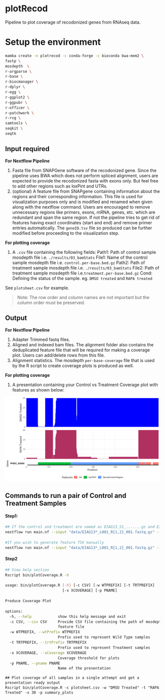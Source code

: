 # plotRecod
Pipeline to plot coverage of recodonized genes from RNAseq data.

# Setup the environment

```bash
mamba create -n plotrecod -c conda-forge -c bioconda bwa-mem2 \
fastp \
mosdepth  \
r-argparse \
r-base \
r-biocmanager \
r-dplyr \
r-egg \
r-ggplot2 \
r-ggpubr \
r-officer \
r-patchwork \
r-rvg \
samtools \
seqkit \
seqtk 
```

## Input required
**For Nextflow Pipeline**
1. Fasta file from SNAPGene software of the recodonized gene. Since the pipeline uses BWA which does not perform spliced alignment, users are expected to provide the recodonized fasta with exons only. But feel free to add other regions such as loxPint and UTRs.
2. (optional) A feature file from SNAPgene containing information about the regions and their corresponding information. This file is used for visualization purposes only and is modified and renamed when given along with the nextflow command. Users are encouraged to remove unnecessary regions like primers, exons, mRNA, genes, etc. which are redundant and span the same region. If not the pipeline tries to get rid of features having exact coordinates (start and end) and remove primer entries automatically. The `geneID.tsv` file so produced can be further modified before proceeding to the visualization step.

**For plotting coverage**
1. A `.csv` file containing the following fields:
Path1: Path of control sample mosdepth file i.e. `./results/03_bamStats`
File1: Name of the control sample mosdepth file i.e. `control.per-base.bed.gz`
Path2: Path of treatment sample mosdepth file i.e. `./results/03_bamStats`
File2: Path of treatment sample mosdepth file i.e.`treatment.per-base.bed.gz`
Cond: Defining the status of the sample. eg. `DMSO treated` and `RAPA treated`

See `plotsheet.csv` for example.

> Note: The row order and column names are not important but the column order must be preserved.
 

## Output
**For Nextflow Pipeline**
1. Adapter Trimmed fastq files.
2. Aligned and indexed bam files. The alignment folder also contains the deduplicated feature file that will be required for making a coverage plot. Users can add/delete rows from this file.
3. Alignment statistics. The mosdepth `per-base-coverage` file that is used by the R script to create coverage plots is produced as well.

**For plotting coverage**
1. A presentation containing your Control vs Treatment Coverage plot with features as shown below:

![](imgsample.png)

## Commands to run a pair of Control and Treatment Samples

#### Step1:
```bash
## If the control and treatment are named as EIAG13_S1_.......gz and EIAG13RAPA_S2......gz and you also want to generate the feature file for step2
nextflow run main.nf --input "data/EIAG13*_L001_R{1,2}_001.fastq.gz" --ref "resources/eiap13.fa" --feature "resources/eiap13.txt" --geneID="PF3D7_xxxxxxx" -w work4

#If you wish to generate feature TSV manually
nextflow run main.nf --input "data/EIAG13*_L001_R{1,2}_001.fastq.gz" --ref "resources/eiap9.fa" --geneID="PF3D7_xxxxxx" -w work2
```
#### Step2

```bash
## View help section
Rscript bin/plotCoverage.R -h

usage: bin/plotCoverage.R [-h] [-c CSV] [-w WTPREFIX] [-t TRTPREFIX]
                          [-x XCOVERAGE] [-p PNAME]

Produce Coverage Plot

options:
  -h, --help            show this help message and exit
  -c CSV, --csv CSV     Provide CSV file containing the path of mosdepth and
                        feature file
  -w WTPREFIX, --wtPrefix WTPREFIX
                        Prefix used to represent Wild Type samples
  -t TRTPREFIX, --trtPrefix TRTPREFIX
                        Prefix used to represent Treatment samples
  -x XCOVERAGE, --xCoverage XCOVERAGE
                        Coverage threshold for plots
  -p PNAME, --pname PNAME
                        Name of the presentation
```

```
## Plot coverage of all samples in a single attempt and get a presentation ready output
Rscript bin/plotCoverage.R -c plotsheet.csv -w "DMSO Treated" -t "RAPA Treated" -x 30 -p summary_plots
```
  
